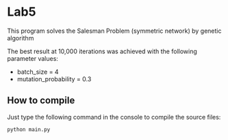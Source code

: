 # Lab5

This program solves the Salesman Problem (symmetric network) by genetic algorithm

The best result at 10,000 iterations was achieved with the following parameter values:
- batch_size = 4
- mutation_probability = 0.3


## How to compile
Just type the following command in the console to compile the source files:

~~~
python main.py
~~~
